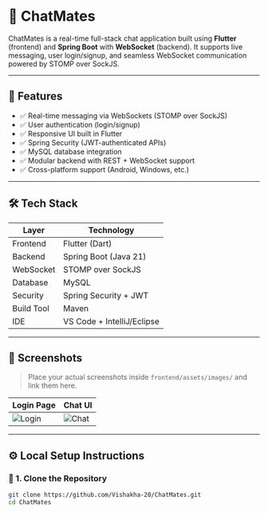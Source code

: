 # 💬 ChatMates

ChatMates is a real-time full-stack chat application built using **Flutter** (frontend) and **Spring Boot** with **WebSocket** (backend). It supports live messaging, user login/signup, and seamless WebSocket communication powered by STOMP over SockJS.

---

## 🚀 Features

- ✅ Real-time messaging via WebSockets (STOMP over SockJS)
- ✅ User authentication (login/signup)
- ✅ Responsive UI built in Flutter
- ✅ Spring Security (JWT-authenticated APIs)
- ✅ MySQL database integration
- ✅ Modular backend with REST + WebSocket support
- ✅ Cross-platform support (Android, Windows, etc.)

---

## 🛠️ Tech Stack

| Layer      | Technology                   |
|------------|------------------------------|
| Frontend   | Flutter (Dart)               |
| Backend    | Spring Boot (Java 21)        |
| WebSocket  | STOMP over SockJS            |
| Database   | MySQL                        |
| Security   | Spring Security + JWT        |
| Build Tool | Maven                        |
| IDE        | VS Code + IntelliJ/Eclipse   |

---

## 📸 Screenshots

> Place your actual screenshots inside `frontend/assets/images/` and link them here.

| Login Page | Chat UI |
|------------|---------|
| ![Login](frontend/assets/images/login.png) | ![Chat](frontend/assets/images/chat.png) |

---

## ⚙️ Local Setup Instructions

### 📁 1. Clone the Repository

```bash
git clone https://github.com/Vishakha-20/ChatMates.git
cd ChatMates
